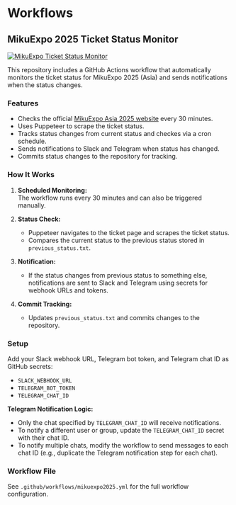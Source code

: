 # Workflows

## MikuExpo 2025 Ticket Status Monitor

[![MikuExpo Ticket Status Monitor](https://github.com/justbecauseph/workflows/actions/workflows/mikuexpo2025.yml/badge.svg)](https://github.com/justbecauseph/workflows/actions/workflows/mikuexpo2025.yml)

This repository includes a GitHub Actions workflow that automatically monitors the ticket status for MikuExpo 2025 (Asia) and sends notifications when the status changes.

### Features

- Checks the official [MikuExpo Asia 2025 website](https://mikuexpo.com/asia2025/) every 30 minutes.
- Uses Puppeteer to scrape the ticket status.
- Tracks status changes from current status and checkes via a cron schedule.
- Sends notifications to Slack and Telegram when status has changed.
- Commits status changes to the repository for tracking.

### How It Works

1. **Scheduled Monitoring:**  
   The workflow runs every 30 minutes and can also be triggered manually.

2. **Status Check:**  
   - Puppeteer navigates to the ticket page and scrapes the ticket status.
   - Compares the current status to the previous status stored in `previous_status.txt`.

3. **Notification:**  
   - If the status changes from previous status to something else, notifications are sent to Slack and Telegram using secrets for webhook URLs and tokens.

4. **Commit Tracking:**  
   - Updates `previous_status.txt` and commits changes to the repository.

### Setup

Add your Slack webhook URL, Telegram bot token, and Telegram chat ID as GitHub secrets:

- `SLACK_WEBHOOK_URL`
- `TELEGRAM_BOT_TOKEN`
- `TELEGRAM_CHAT_ID`

**Telegram Notification Logic:**

- Only the chat specified by `TELEGRAM_CHAT_ID` will receive notifications.
- To notify a different user or group, update the `TELEGRAM_CHAT_ID` secret with their chat ID.
- To notify multiple chats, modify the workflow to send messages to each chat ID (e.g., duplicate the Telegram notification step for each chat).

### Workflow File

See `.github/workflows/mikuexpo2025.yml` for the full workflow configuration.
